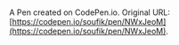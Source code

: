 # 

A Pen created on CodePen.io. Original URL: [https://codepen.io/soufik/pen/NWxJeoM](https://codepen.io/soufik/pen/NWxJeoM).


